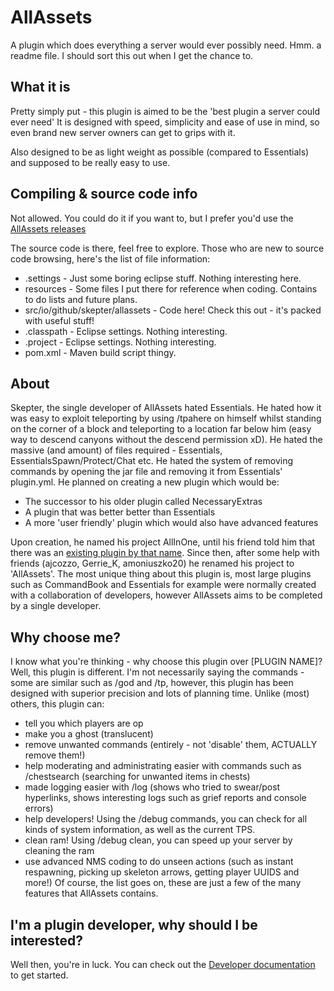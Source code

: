 AllAssets
========

A plugin which does everything a server would ever possibly need.
Hmm. a readme file. I should sort this out when I get the chance to.

What it is
----------
Pretty simply put - this plugin is aimed to be the 'best plugin a server could ever need'
It is designed with speed, simplicity and ease of use in mind, so even brand new server owners can get to grips with it.

Also designed to be as light weight as possible (compared to Essentials) and supposed to be really easy to use.

Compiling & source code info
----------------------------
Not allowed. You could do it if you want to, but I prefer you'd use the [AllAssets releases](https://github.com/Skepter/AllAssets/releases)

The source code is there, feel free to explore. Those who are new to source code browsing, here's the list of file information:
* .settings - Just some boring eclipse stuff. Nothing interesting here.
* resources - Some files I put there for reference when coding. Contains to do lists and future plans.
* src/io/github/skepter/allassets - Code here! Check this out - it's packed with useful stuff!
* .classpath - Eclipse settings. Nothing interesting.
* .project - Eclipse settings. Nothing interesting.
* pom.xml - Maven build script thingy.

About
-----
Skepter, the single developer of AllAssets hated Essentials. He hated how it was easy to exploit teleporting by using /tpahere on himself whilst standing on the corner of a block and teleporting to a location far below him (easy way to descend canyons without the descend permission xD). He hated the massive (and amount) of files required - Essentials, EssentialsSpawn/Protect/Chat etc. He hated the system of removing commands by opening the jar file and removing it from Essentials' plugin.yml. He planned on creating a new plugin which would be:
* The successor to his older plugin called NecessaryExtras
* A plugin that was better better than Essentials
* A more 'user friendly' plugin which would also have advanced features

Upon creation, he named his project AllInOne, until his friend told him that there was an [existing plugin by that name](http://dev.bukkit.org/bukkit-plugins/allinone/). Since then, after some help with friends (ajcozzo, Gerrie_K, amoniuszko20) he renamed his project to 'AllAssets'.
The most unique thing about this plugin is, most large plugins such as CommandBook and Essentials for example were normally created with a collaboration of developers, however AllAssets aims to be completed by a single developer.

Why choose me?
--------------
I know what you're thinking - why choose this plugin over [PLUGIN NAME]?
Well, this plugin is different. I'm not necessarily saying the commands - some are similar such as /god and /tp, however, this plugin has been designed with superior precision and lots of planning time. Unlike (most) others, this plugin can:
* tell you which players are op
* make you a ghost (translucent)
* remove unwanted commands (entirely - not 'disable' them, ACTUALLY remove them!)
* help moderating and administrating easier with commands such as /chestsearch (searching for unwanted items in chests)
* made logging easier with /log (shows who tried to swear/post hyperlinks, shows interesting logs such as grief reports and console errors)
* help developers! Using the /debug commands, you can check for all kinds of system information, as well as the current TPS. 
* clean ram! Using /debug clean, you can speed up your server by cleaning the ram
* use advanced NMS coding to do unseen actions (such as instant respawning, picking up skeleton arrows, getting player UUIDS and more!)
Of course, the list goes on, these are just a few of the many features that AllAssets contains.

I'm a plugin developer, why should I be interested?
---------------------------------------------------
Well then, you're in luck. You can check out the [Developer documentation](https://github.com/Skepter/AllAssets/blob/master/Developer%20documentation.md) to get started.
